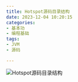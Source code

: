 ```yaml
---
title: Hotspot源码目录结构 
date: 2023-12-04 10:20:15 
categories:
- 基本功
- 编程基础 
tags:
- JVM
- 源码

---
```


![Hotspot源码目录结构](/pic/基本功/编程语言/Hotspot源码目录结构/Hotspot源码目录结构.png)

